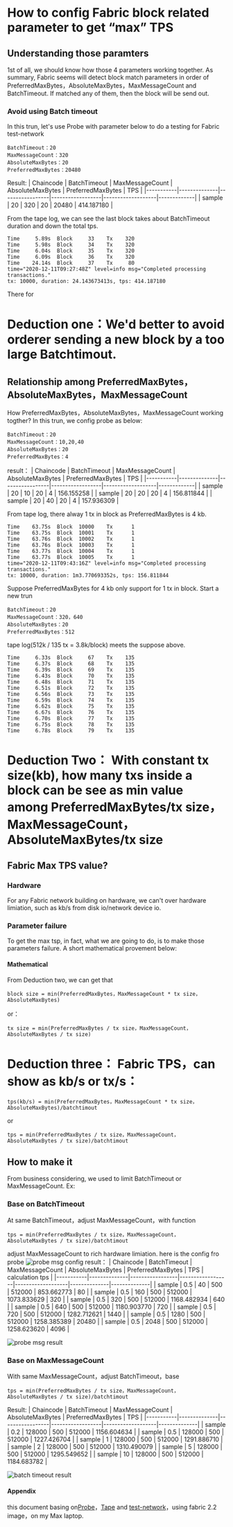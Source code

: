 # How to config Fabric block related parameter to get “max” TPS
## Understanding those paramters
1st of all, we should know how those 4 parameters working together. 
As summary, Fabric seems will detect block match parameters in order of PreferredMaxBytes，AbsoluteMaxBytes，MaxMessageCount and BatchTimeout.
If matched any of them, then the block will be send out.

### Avoid using Batch timeout
In this trun, let's use Probe with parameter below to do a testing for Fabric test-network
```
BatchTimeout：20
MaxMessageCount：320
AbsoluteMaxBytes：20
PreferredMaxBytes：20480
```
Result: 
| Chaincode | BatchTimeout | MaxMessageCount | AbsoluteMaxBytes | PreferredMaxBytes | TPS         |
|-----------|--------------|-----------------|------------------|-------------------|-------------|
| sample    | 20           | 320             | 20               | 20480             | 414\.187180 |

From the tape log, we can see the last block takes about BatchTimeout duration and down the total tps.
```
Time     5.89s  Block     33    Tx    320
Time     5.98s  Block     34    Tx    320
Time     6.04s  Block     35    Tx    320
Time     6.09s  Block     36    Tx    320
Time    24.14s  Block     37    Tx     80
time="2020-12-11T09:27:48Z" level=info msg="Completed processing transactions."
tx: 10000, duration: 24.143673413s, tps: 414.187180
```
There for 
# Deduction one：We'd better to avoid orderer sending a new block by a too large Batchtimout.

## Relationship among PreferredMaxBytes，AbsoluteMaxBytes，MaxMessageCount
How PreferredMaxBytes，AbsoluteMaxBytes，MaxMessageCount working togther?
In this trun, we config probe as below:
```
BatchTimeout：20
MaxMessageCount：10,20,40
AbsoluteMaxBytes：20
PreferredMaxBytes：4
```
result：
| Chaincode | BatchTimeout | MaxMessageCount | AbsoluteMaxBytes | PreferredMaxBytes | TPS         |
|-----------|--------------|-----------------|------------------|-------------------|-------------|
| sample    | 20           | 10              | 20               | 4                 | 156\.155258 |
| sample    | 20           | 20              | 20               | 4                 | 156\.811844 |
| sample    | 20           | 40              | 20               | 4                 | 157\.936309 |

From tape log, there alway 1 tx in block as PreferredMaxBytes is 4 kb.
```
Time    63.75s  Block  10000    Tx      1
Time    63.75s  Block  10001    Tx      1
Time    63.76s  Block  10002    Tx      1
Time    63.76s  Block  10003    Tx      1
Time    63.77s  Block  10004    Tx      1
Time    63.77s  Block  10005    Tx      1
time="2020-12-11T09:43:16Z" level=info msg="Completed processing transactions."
tx: 10000, duration: 1m3.770693352s, tps: 156.811844
```
Suppose PreferredMaxBytes for 4 kb only support for 1 tx in block.
Start a new trun
```
BatchTimeout：20
MaxMessageCount：320，640
AbsoluteMaxBytes：20
PreferredMaxBytes：512
```
tape log(512k / 135 tx = 3.8k/block) meets the suppose above.
```
Time     6.33s  Block     67    Tx    135
Time     6.37s  Block     68    Tx    135
Time     6.39s  Block     69    Tx    135
Time     6.43s  Block     70    Tx    135
Time     6.48s  Block     71    Tx    135
Time     6.51s  Block     72    Tx    135
Time     6.56s  Block     73    Tx    135
Time     6.59s  Block     74    Tx    135
Time     6.62s  Block     75    Tx    135
Time     6.67s  Block     76    Tx    135
Time     6.70s  Block     77    Tx    135
Time     6.75s  Block     78    Tx    135
Time     6.78s  Block     79    Tx    135
```

# Deduction Two： With constant tx size(kb), how many txs inside a block can be see as min value among PreferredMaxBytes/tx size，MaxMessageCount， AbsoluteMaxBytes/tx size

## Fabric Max TPS value?
### Hardware
For any Fabric network building on hardware, we can't over hardware limiation, such as kb/s from disk io/network device io.

### Parameter failure
To get the max tsp, in fact, what we are going to do, is to make those parameters failure.
A short mathematical provement below:

#### Mathematical
From Deduction two, we can get that
```
block size = min(PreferredMaxBytes，MaxMessageCount * tx size， AbsoluteMaxBytes)
```
or：
```
tx size = min(PreferredMaxBytes / tx size，MaxMessageCount， AbsoluteMaxBytes / tx size)
```
# Deduction three： Fabric TPS，can show as kb/s or tx/s：
```
tps(kb/s) = min(PreferredMaxBytes，MaxMessageCount * tx size， AbsoluteMaxBytes)/batchtimout
```
or
```
tps = min(PreferredMaxBytes / tx size，MaxMessageCount， AbsoluteMaxBytes / tx size)/batchtimout
```

## How to make it
From business considering, we used to limit BatchTimeout or MaxMessageCount.
Ex: 
### Base on BatchTimeout
At same BatchTimeout，adjust MaxMessageCount，with function
```
tps = min(PreferredMaxBytes / tx size，MaxMessageCount， AbsoluteMaxBytes / tx size)/batchtimout
```
adjust MaxMessageCount to rich hardware limiation.
here is the config fro probe
![probe msg config](ProbConfigMsg.png)
result：
| Chaincode | BatchTimeout | MaxMessageCount | AbsoluteMaxBytes | PreferredMaxBytes | TPS          | calculation tps |
|-----------|--------------|-----------------|------------------|-------------------|--------------|--------------|
| sample    | 0\.5         | 40              | 500              | 512000            | 853\.662773  | 80 |
| sample    | 0\.5         | 160             | 500              | 512000            | 1073\.833629 | 320 |
| sample    | 0\.5         | 320             | 500              | 512000            | 1168\.482934 | 640 |
| sample    | 0\.5         | 640             | 500              | 512000            | 1180\.903770 | 720 |
| sample    | 0\.5         | 720             | 500              | 512000            | 1282\.712621 | 1440 |
| sample    | 0\.5         | 1280            | 500              | 512000            | 1258\.385389 | 20480 |
| sample    | 0\.5         | 2048            | 500              | 512000            | 1258\.623620 | 4096 |

![probe msg result](maxMsgCount.png)
### Base on MaxMessageCount
With same MaxMessageCount，adjust BatchTimeout，base
```
tps = min(PreferredMaxBytes / tx size，MaxMessageCount， AbsoluteMaxBytes / tx size)/batchtimout
```

Result:
| Chaincode | BatchTimeout | MaxMessageCount | AbsoluteMaxBytes | PreferredMaxBytes | TPS          |
|-----------|--------------|-----------------|------------------|-------------------|--------------|
| sample    | 0\.2         | 128000          | 500              | 512000            | 1156\.604634 | 
| sample    | 0\.5         | 128000          | 500              | 512000            | 1227\.426704 |
| sample    | 1            | 128000          | 500              | 512000            | 1291\.886710 |
| sample    | 2            | 128000          | 500              | 512000            | 1310\.490079 |
| sample    | 5            | 128000          | 500              | 512000            | 1295\.549652 |
| sample    | 10           | 128000          | 500              | 512000            | 1184\.683782 |

![batch timeout result](batchtimout.png)
#### Appendix
this document basing on[Probe](https://github.com/SamYuan1990/Probe)，[Tape](https://github.com/ghcr.io/hyperledger-twgc/tape) and [test-network](https://github.com/hyperledger/fabric-samples)，using fabric 2.2 image，on my Max laptop.
